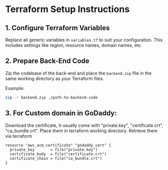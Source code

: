 # Terraform Setup Instructions

## 1. Configure Terraform Variables

Replace all generic variables in `variables.tf` to suit your configuration. This includes settings like region, resource names, domain names, etc.

## 2. Prepare Back-End Code

Zip the codebase of the back-end and place the `backend.zip` file in the same working directory as your Terraform files.

Example:

```bash
zip -r backend.zip ./path-to-backend-code
```
## 3. For Custom domain in GoDaddy:
Download the certificate, it usually come with "private.key",   "certificate.crt", "ca_bundle.crt".
Place them in terraform working directory.
Retrieve them via terraform
```hcl
resource "aws_acm_certificate" "godaddy_cert" {
  private_key       = file("private.key")
  certificate_body  = file("certificate.crt")
  certificate_chain = file("ca_bundle.crt")
}
```


